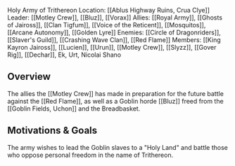 Holy Army of Trithereon
Location: [[Ablus Highway Ruins, Crua Clye]]
Leader: [[Motley Crew]], [[Bluz]], [[Vorax]]
Allies: [[Royal Army]], [[Ghosts of Jaiross]], [[Clan Tigfum]], [[Voice of the Reticent]], [[Mosquitos]], [[Arcane Autonomy]], [[Golden Lyre]]
Enemies: [[Circle of Dragonriders]], [[Slaver's Guild]], [[Crashing Wave Clan]], [[Red Flame]]
Members: [[King Kayron Jaiross]], [[Lucien]], [[Urun]], [[Motley Crew]], [[Slyzz]], [[Gover Rig]], [[Dechar]], Ek, Urt, Nicolai Shano

## Overview
The allies the [[Motley Crew]] has made in preparation for the future battle against the [[Red Flame]], as well as a Goblin horde [[Bluz]] freed from the [[Goblin Fields, Uchon]] and the Breadbasket.

## Motivations & Goals
The army wishes to lead the Goblin slaves to a "Holy Land" and battle those who oppose personal freedom in the name of Trithereon.
